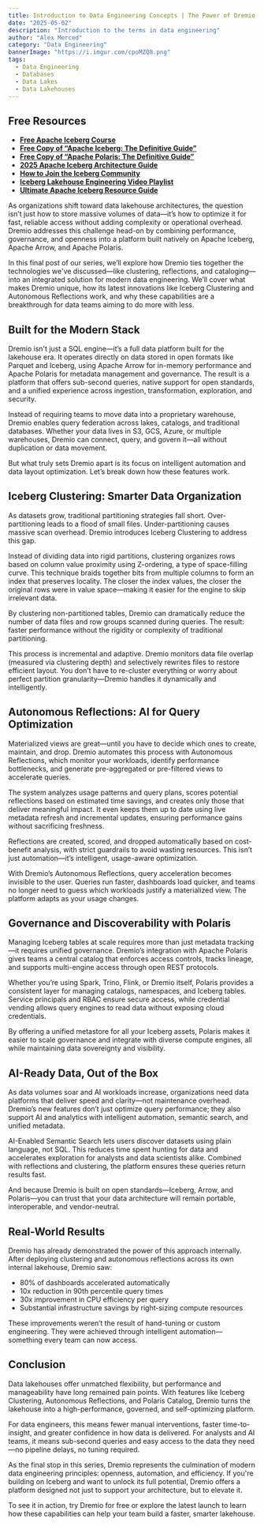 ```yaml
---
title: Introduction to Data Engineering Concepts | The Power of Dremio in the Modern Lakehouse
date: "2025-05-02"
description: "Introduction to the terms in data engineering"
author: "Alex Merced"
category: "Data Engineering"
bannerImage: "https://i.imgur.com/cpoMZQ8.png"
tags:
  - Data Engineering
  - Databases
  - Data Lakes
  - Data Lakehouses
---
```


## Free Resources  
- **[Free Apache Iceberg Course](https://hello.dremio.com/webcast-an-apache-iceberg-lakehouse-crash-course-reg.html?utm_source=ev_external_blog&utm_medium=influencer&utm_campaign=intro_to_de&utm_content=alexmerced&utm_term=external_blog)**  
- **[Free Copy of “Apache Iceberg: The Definitive Guide”](https://hello.dremio.com/wp-apache-iceberg-the-definitive-guide-reg.html?utm_source=ev_external_blog&utm_medium=influencer&utm_campaign=intro_to_de&utm_content=alexmerced&utm_term=external_blog)**  
- **[Free Copy of “Apache Polaris: The Definitive Guide”](https://hello.dremio.com/wp-apache-polaris-guide-reg.html?utm_source=ev_external_blog&utm_medium=influencer&utm_campaign=intro_to_de&utm_content=alexmerced&utm_term=external_blog)**  
- **[2025 Apache Iceberg Architecture Guide](https://medium.com/data-engineering-with-dremio/2025-guide-to-architecting-an-iceberg-lakehouse-9b19ed42c9de)**  
- **[How to Join the Iceberg Community](https://medium.alexmerced.blog/guide-to-finding-apache-iceberg-events-near-you-and-being-part-of-the-greater-iceberg-community-0c38ae785ddb)**  
- **[Iceberg Lakehouse Engineering Video Playlist](https://youtube.com/playlist?list=PLsLAVBjQJO0p0Yq1fLkoHvt2lEJj5pcYe&si=WTSnqjXZv6Glkc3y)**  
- **[Ultimate Apache Iceberg Resource Guide](https://medium.com/data-engineering-with-dremio/ultimate-directory-of-apache-iceberg-resources-e3e02efac62e)** 

As organizations shift toward data lakehouse architectures, the question isn’t just how to store massive volumes of data—it’s how to optimize it for fast, reliable access without adding complexity or operational overhead. Dremio addresses this challenge head-on by combining performance, governance, and openness into a platform built natively on Apache Iceberg, Apache Arrow, and Apache Polaris.

In this final post of our series, we’ll explore how Dremio ties together the technologies we've discussed—like clustering, reflections, and cataloging—into an integrated solution for modern data engineering. We’ll cover what makes Dremio unique, how its latest innovations like Iceberg Clustering and Autonomous Reflections work, and why these capabilities are a breakthrough for data teams aiming to do more with less.

## Built for the Modern Stack

Dremio isn't just a SQL engine—it’s a full data platform built for the lakehouse era. It operates directly on data stored in open formats like Parquet and Iceberg, using Apache Arrow for in-memory performance and Apache Polaris for metadata management and governance. The result is a platform that offers sub-second queries, native support for open standards, and a unified experience across ingestion, transformation, exploration, and security.

Instead of requiring teams to move data into a proprietary warehouse, Dremio enables query federation across lakes, catalogs, and traditional databases. Whether your data lives in S3, GCS, Azure, or multiple warehouses, Dremio can connect, query, and govern it—all without duplication or data movement.

But what truly sets Dremio apart is its focus on intelligent automation and data layout optimization. Let’s break down how these features work.

## Iceberg Clustering: Smarter Data Organization

As datasets grow, traditional partitioning strategies fall short. Over-partitioning leads to a flood of small files. Under-partitioning causes massive scan overhead. Dremio introduces Iceberg Clustering to address this gap.

Instead of dividing data into rigid partitions, clustering organizes rows based on column value proximity using Z-ordering, a type of space-filling curve. This technique braids together bits from multiple columns to form an index that preserves locality. The closer the index values, the closer the original rows were in value space—making it easier for the engine to skip irrelevant data.

By clustering non-partitioned tables, Dremio can dramatically reduce the number of data files and row groups scanned during queries. The result: faster performance without the rigidity or complexity of traditional partitioning.

This process is incremental and adaptive. Dremio monitors data file overlap (measured via clustering depth) and selectively rewrites files to restore efficient layout. You don’t have to re-cluster everything or worry about perfect partition granularity—Dremio handles it dynamically and intelligently.

## Autonomous Reflections: AI for Query Optimization

Materialized views are great—until you have to decide which ones to create, maintain, and drop. Dremio automates this process with Autonomous Reflections, which monitor your workloads, identify performance bottlenecks, and generate pre-aggregated or pre-filtered views to accelerate queries.

The system analyzes usage patterns and query plans, scores potential reflections based on estimated time savings, and creates only those that deliver meaningful impact. It even keeps them up to date using live metadata refresh and incremental updates, ensuring performance gains without sacrificing freshness.

Reflections are created, scored, and dropped automatically based on cost-benefit analysis, with strict guardrails to avoid wasting resources. This isn’t just automation—it’s intelligent, usage-aware optimization.

With Dremio’s Autonomous Reflections, query acceleration becomes invisible to the user. Queries run faster, dashboards load quicker, and teams no longer need to guess which workloads justify a materialized view. The platform adapts as your usage changes.

## Governance and Discoverability with Polaris

Managing Iceberg tables at scale requires more than just metadata tracking—it requires unified governance. Dremio’s integration with Apache Polaris gives teams a central catalog that enforces access controls, tracks lineage, and supports multi-engine access through open REST protocols.

Whether you’re using Spark, Trino, Flink, or Dremio itself, Polaris provides a consistent layer for managing catalogs, namespaces, and Iceberg tables. Service principals and RBAC ensure secure access, while credential vending allows query engines to read data without exposing cloud credentials.

By offering a unified metastore for all your Iceberg assets, Polaris makes it easier to scale governance and integrate with diverse compute engines, all while maintaining data sovereignty and visibility.

## AI-Ready Data, Out of the Box

As data volumes soar and AI workloads increase, organizations need data platforms that deliver speed and clarity—not maintenance overhead. Dremio’s new features don’t just optimize query performance; they also support AI and analytics with intelligent automation, semantic search, and unified metadata.

AI-Enabled Semantic Search lets users discover datasets using plain language, not SQL. This reduces time spent hunting for data and accelerates exploration for analysts and data scientists alike. Combined with reflections and clustering, the platform ensures these queries return results fast.

And because Dremio is built on open standards—Iceberg, Arrow, and Polaris—you can trust that your data architecture will remain portable, interoperable, and vendor-neutral.

## Real-World Results

Dremio has already demonstrated the power of this approach internally. After deploying clustering and autonomous reflections across its own internal lakehouse, Dremio saw:

- 80% of dashboards accelerated automatically
- 10x reduction in 90th percentile query times
- 30x improvement in CPU efficiency per query
- Substantial infrastructure savings by right-sizing compute resources

These improvements weren’t the result of hand-tuning or custom engineering. They were achieved through intelligent automation—something every team can now access.

## Conclusion

Data lakehouses offer unmatched flexibility, but performance and manageability have long remained pain points. With features like Iceberg Clustering, Autonomous Reflections, and Polaris Catalog, Dremio turns the lakehouse into a high-performance, governed, and self-optimizing platform.

For data engineers, this means fewer manual interventions, faster time-to-insight, and greater confidence in how data is delivered. For analysts and AI teams, it means sub-second queries and easy access to the data they need—no pipeline delays, no tuning required.

As the final stop in this series, Dremio represents the culmination of modern data engineering principles: openness, automation, and efficiency. If you're building on Iceberg and want to unlock its full potential, Dremio offers a platform designed not just to support your architecture, but to elevate it.

To see it in action, try Dremio for free or explore the latest launch to learn how these capabilities can help your team build a faster, smarter lakehouse.
